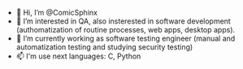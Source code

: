 - 👋 Hi, I’m @ComicSphinx
- 👀 I’m interested in QA, also insterested in software development (authomatization of routine processes, web apps, desktop apps).
- 🌱 I’m currently working as software testing engineer (manual and automatization testing and studying security testing)
- 📫 I'm use next languages: C, Python

<!---
ComicSphinx/ComicSphinx is a ✨ special ✨ repository because its `README.md` (this file) appears on your GitHub profile.
You can click the Preview link to take a look at your changes.
--->
